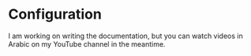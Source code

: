 ﻿# Configuration
I am working on writing the documentation, but you can watch videos in Arabic on my YouTube channel in the meantime.